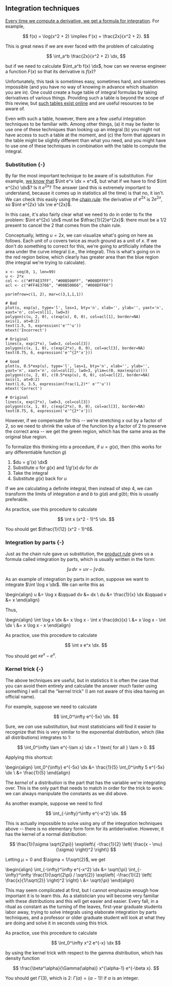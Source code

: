## Integration techniques

[Every time we compute a derivative, we get a formula for integration](integration.html#fundamental-theorem-of-calculus). For example,

$$ f(x) = \log(x^2 + 2) \implies f'(x) = \frac{2x}{x^2 + 2}. $$

This is great news if we are ever faced with the problem of calculating

$$ \int_a^b \frac{2x}{x^2 + 2} \dx, $$

but if we need to calculate $\int_a^b f(x) \dx$, how can we reverse engineer a function $F(x)$ so that its derivative is $f(x)$?

Unfortunately, this task is sometimes easy, sometimes hard, and sometimes impossible (and you have no way of knowing in advance which situation you are in). One could create a huge table of integral formulas by taking derivatives of various things. Providing such a table is beyond the scope of this review, but [such tables exist online](https://www.integral-table.com/) and are useful resources to be aware of.

Even with such a table, however, there are a few useful integration techniques to be familiar with. Among other things, (a) it may be faster to use one of these techniques than looking up an integral (b) you might not have access to such a table at the moment, and (c) the form that appears in the table might be slightly different than what you need, and you might have to use one of these techniques in combination with the table to compute the integral.

### Substitution {-}

By far the most important technique to be aware of is substitution. For example, [we know that](logarithm-and-exponential.html#exponential-derivatives-and-integrals) $\int e^x \dx = e^x$, but what if we have to find $\int e^{2x} \dx$? Is it $e^{2x}$? The answer (and this is extremely important to understand, because it comes up in statistics all the time) is that no, it isn't. We can check this easily using the [chain rule](derivatives.html#formulas): the derivative of $e^{2x}$ is $2e^{2x}$, so $\int e^{2x} \dx \ne e^{2x}$.

In this case, it's also fairly clear what we need to do in order to fix the problem: $\int e^{2x} \dx$ must be $\tfrac{1}{2}e^{2x}$: there must be a 1/2 present to cancel the 2 that comes from the chain rule.

Conceptually, letting $u=2x$, we can visualize what's going on here as follows. Each unit of $u$ covers twice as much ground as a unit of $x$. If we don't do something to correct for this, we're going to artificially inflate the area under the curve integral (i.e., the integral). This is what's going on in the red region below, which clearly has greater area than the blue region (the integral we're trying to calculate).

```{r, fig.height=3.5, echo=FALSE}
x <- seq(0, 1, len=99)
u <- 2*x
col <- c("#FF4E37FF", "#00B500FF", "#008DFFFF")
acl <- c("#FF4E3766", "#00B50066", "#008DFF66")

par(mfrow=c(1, 2), mar=c(3,1,1,1))

# Bad
plot(u, exp(u), type='l', las=1, bty='n', xlab='', ylab='', yaxt='n', xaxt='n', col=col[1], lwd=3)
polygon(c(u, 2, 0), c(exp(u), 0, 0), col=acl[1], border=NA)
axis(1, at=0:2)
text(1.5, 5, expression('e'^'u'))
mtext('Incorrect')

# Original
lines(x, exp(2*x), lwd=3, col=col[3])
polygon(c(x, 1, 0), c(exp(2*x), 0, 0), col=acl[3], border=NA)
text(0.75, 6, expression('e'^{2*'x'}))

# Good
plot(u, 0.5*exp(u), type='l', las=1, bty='n', xlab='', ylab='', yaxt='n', xaxt='n', col=col[2], lwd=3, ylim=c(0, max(exp(u))))
polygon(c(u, 2, 0), c(0.5*exp(u), 0, 0), col=acl[2], border=NA)
axis(1, at=0:2)
text(1.6, 3.5, expression(frac(1,2)*' e'^'u'))
mtext('Correct')

# Original
lines(x, exp(2*x), lwd=3, col=col[3])
polygon(c(x, 1, 0), c(exp(2*x), 0, 0), col=acl[3], border=NA)
text(0.75, 6, expression('e'^{2*'x'}))
```

However, if we compensate for this -- we're stretching $x$ out by a factor of 2, so we need to shrink the value of the function by a factor of 2 to preserve the correct area -- we get the green region, which has the same area as the original blue region.

To formalize this thinking into a procedure, if $u=g(x)$, then (this works for any differentiable function $g$)

1. $du = g'(x) \dx$
2. Substitute $u$ for $g(x)$ and $1/g'(x) \,du$ for $dx$
3. Take the integral
4. Substitute $g(x)$ back for $u$

If we are calculating a definite integral, then instead of step 4, we can transform the limits of integration $a$ and $b$ to $g(a)$ and $g(b)$; this is usually preferable.

As practice, use this procedure to calculate

$$ \int x (x^2 - 1)^5 \dx. $$

You should get $\tfrac{1}{12} (x^2 - 1)^6$.

### Integration by parts {-}

Just as the chain rule gave us substitution, the [product rule](derivatives.html#formulas) gives us a formula called integration by parts, which is usually written in the form:

$$ \int u \,dv = uv - \int v \,du. $$

As an example of integration by parts in action, suppose we want to integrate $\int \log x \dx$. We can write this as

\begin{align}
u &= \log x &\qquad dv &= dx \\
du &= \frac{1}{x} \dx &\qquad v &= x
\end{align}

Thus,

\begin{align}
\int \log x \dx &= x \log x - \int x \frac{dx}{x} \\
  &= x \log x - \int \dx \\
  &= x \log x - x
\end{align}

As practice, use this procedure to calculate

$$ \int x e^x \dx. $$

You should get $x e^x - e^x$.

### Kernel trick {-}

The above techniques are useful, but in statistics it is often the case that you can avoid them entirely and calculate the answer much faster using something I will call the "kernel trick" (I am not aware of this idea having an official name).

For example, suppose we need to calculate

$$ \int_0^\infty e^{-5x} \dx. $$

Sure, we *can* use substitution, but most statisticians will find it easier to recognize that this is very similar to the exponential distribution, which (like all distributions) integrates to 1:

$$ \int_0^\infty \lam e^{-\lam x} \dx = 1 \text{ for all } \lam > 0. $$

Applying this shortcut:

\begin{align}
\int_0^{\infty} e^{-5x} \dx &= \frac{1}{5} \int_0^\infty 5 e^{-5x} \dx \\
  &= \frac{1}{5}
\end{align}

The *kernel* of a distribution is the part that has the variable we're integrating over. This is the only part that needs to match in order for the trick to work: we can always manipulate the constants as we did above.

As another example, suppose we need to find

$$ \int_{-\infty}^\infty e^{-x^2} \dx. $$

This is actually impossible to solve using any of the integration techniques above -- there is no elementary form form for its antiderivative. However, it has the kernel of a normal distribution:

$$ \frac{1}{\sigma \sqrt{2\pi}} \exp\left\{ -\frac{1}{2} \left( \frac{x - \mu}{\sigma} \right)^2 \right\} $$

Letting $\mu=0$ and $\sigma = 1/\sqrt{2}$, we get

\begin{align}
\int_{-\infty}^\infty e^{-x^2} \dx &= \sqrt{\pi} \int_{-\infty}^\infty \frac{1}{\sqrt{2\pi} / \sqrt{2}} \exp\left\{ -\frac{1}{2} \left( \frac{x}{1/\sqrt{2}} \right)^2 \right\} \\
  &= \sqrt{\pi}
\end{align}

This may seem complicated at first, but I cannot emphasize enough how important it is to learn this. As a statistician you will become very familiar with these distributions and this will get easier and easier. Every fall, in a ritual as constant as the turning of the leaves, first-year graduate students labor away, trying to solve integrals using elaborate integration by parts techniques, and a professor or older graduate student will look at what they are doing and solve it in seconds using this trick.

As practice, use this procedure to calculate

$$ \int_0^\infty x^2 e^{-x} \dx $$

by using the kernel trick with respect to the gamma distribution, which has density function

$$ \frac{\beta^\alpha}{\Gamma(\alpha)} x^{\alpha-1} e^{-\beta x}. $$

You should get $\Gamma(3)$, which is 2: $\Gamma(\alpha) = (\alpha-1)!$ if $\alpha$ is an integer.
